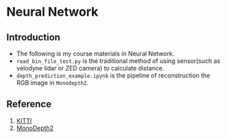 # Neural Network
## Introduction
* The following is my course materials in Neural Network.
* `read_bin_file_test.py` is the traditional method of using sensor(such as velodyne lidar or ZED camera) to calculate distance.
* `depth_prediction_example.ipynb` is the pipeline of reconstruction the RGB image in `Monodepth2`.
## Reference
1. [KITTI](http://www.cvlibs.net/datasets/kitti/)
2. [MonoDepth2](https://github.com/nianticlabs/monodepth2)
